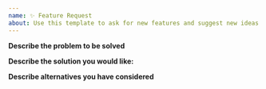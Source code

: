 ```yaml
---
name: ✨ Feature Request
about: Use this template to ask for new features and suggest new ideas 💡
---
```


**Describe the problem to be solved**

<!--
  Provide a clear and concise description of what the problem is.
  Ex. I have an issue when [...]
-->

**Describe the solution you would like:**

<!--
  Provide a clear and concise description of what you want to happen.
-->

**Describe alternatives you have considered**  <!-- optional -->

<!-- Remove if you have not considered alternatives.
  Let us know about other solutions you have tried or researched.
-->
